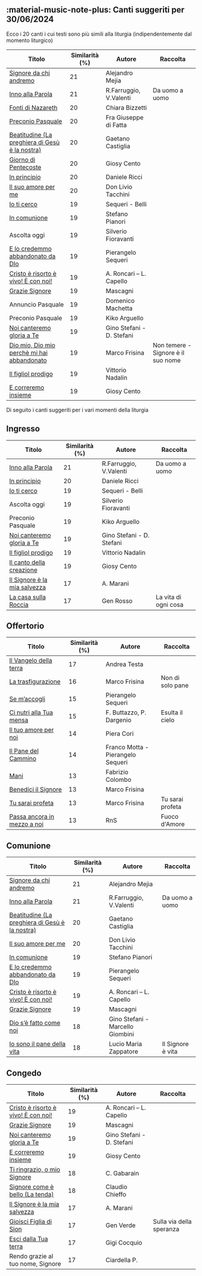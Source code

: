 ## :material-music-note-plus: Canti suggeriti per 30/06/2024

Ecco i 20 canti i cui testi sono più simili alla liturgia (indipendentemente dal momento liturgico)

| Titolo | Similarità (%) | Autore | Raccolta |
| --- | --- | --- | --- |
| [Signore da chi andremo](https://www.youtube.com/watch?v=J5tytDPEmCc) | 21 | Alejandro Mejia |  |
| [Inno alla Parola](https://www.youtube.com/watch?v=q2GgtAvd53M) | 21 | R.Farruggio, V.Valenti | Da uomo a uomo |
| [Fonti di Nazareth](https://www.youtube.com/watch?v=vUOhl98MLuY) | 20 | Chiara Bizzetti |  |
| [Preconio Pasquale](https://www.youtube.com/watch?v=5QKwhomm0G8) | 20 | Fra Giuseppe di Fatta |  |
| [Beatitudine (La preghiera di Gesù è la nostra)](https://www.youtube.com/watch?v=c6uJoG9BbJ8) | 20 | Gaetano Castiglia |  |
| [Giorno di Pentecoste](https://www.youtube.com/watch?v=op08cAePvIk) | 20 | Giosy Cento |  |
| [In principio](https://www.youtube.com/watch?v=jsFibHveYW4) | 20 | Daniele Ricci |  |
| [Il suo amore per me](https://www.youtube.com/watch?v=-nkZOZXmhxU) | 20 | Don Livio Tacchini |  |
| [Io ti cerco](https://www.youtube.com/watch?v=9shFqgM_OgQ) | 19 | Sequeri - Belli |  |
| [In comunione](https://www.youtube.com/watch?v=EMH4PDL-Y5k) | 19 | Stefano Pianori |  |
| Ascolta oggi  | 19 | Silverio Fioravanti |  |
| [E lo credemmo abbandonato da DIo](https://www.youtube.com/watch?v=rkW8-9ToP9s) | 19 | Pierangelo Sequeri |  |
| [Cristo è risorto è vivo!  È con noi!](https://www.youtube.com/watch?v=od7T90zC794) | 19 | A. Roncari – L. Capello |  |
| [Grazie Signore](https://www.youtube.com/watch?v=WhF2Yw1_eHw) | 19 | Mascagni |  |
| Annuncio Pasquale | 19 | Domenico Machetta |  |
| Preconio Pasquale | 19 | Kiko Arguello |  |
| [Noi canteremo gloria a Te](https://www.youtube.com/watch?v=beOpc0kvk0c) | 19 | Gino Stefani - D. Stefani |  |
| [Dio mio, Dio mio perchè mi hai abbandonato ](https://www.youtube.com/watch?v=34BhRHX7mzE) | 19 | Marco Frisina | Non temere - Signore è il suo nome |
| [Il figliol prodigo](https://www.youtube.com/watch?v=c3oRLXMQXE0) | 19 | Vittorio Nadalin |  |
| [E correremo insieme](https://www.youtube.com/watch?v=8av9XCKUVMo) | 19 | Giosy Cento |  |

Di seguito i canti suggeriti per i vari momenti della liturgia

## Ingresso

| Titolo | Similarità (%) | Autore | Raccolta |
| --- | --- | --- | --- |
| [Inno alla Parola](https://www.youtube.com/watch?v=q2GgtAvd53M) | 21 | R.Farruggio, V.Valenti | Da uomo a uomo |
| [In principio](https://www.youtube.com/watch?v=jsFibHveYW4) | 20 | Daniele Ricci |  |
| [Io ti cerco](https://www.youtube.com/watch?v=9shFqgM_OgQ) | 19 | Sequeri - Belli |  |
| Ascolta oggi  | 19 | Silverio Fioravanti |  |
| Preconio Pasquale | 19 | Kiko Arguello |  |
| [Noi canteremo gloria a Te](https://www.youtube.com/watch?v=beOpc0kvk0c) | 19 | Gino Stefani - D. Stefani |  |
| [Il figliol prodigo](https://www.youtube.com/watch?v=c3oRLXMQXE0) | 19 | Vittorio Nadalin |  |
| [Il canto della creazione](https://www.youtube.com/watch?v=UmZMsOYQtUY) | 19 | Giosy Cento |  |
| [Il Signore è la mia salvezza](https://www.youtube.com/watch?v=hYoJr1jamX0) | 17 | A. Marani |  |
| [La casa sulla Roccia](https://www.youtube.com/watch?v=yj9TtmyjmaE) | 17 | Gen Rosso | La vita di ogni cosa |

## Offertorio

| Titolo | Similarità (%) | Autore | Raccolta |
| --- | --- | --- | --- |
| [Il Vangelo della terra](https://www.youtube.com/watch?v=5du0mvIwEJE) | 17 | Andrea Testa |  |
| [La trasfigurazione](https://www.youtube.com/watch?v=6gU3t0nuHuw) | 16 | Marco Frisina | Non di solo pane |
| [Se m’accogli](https://www.youtube.com/watch?v=YkAIWOfJiJM) | 15 | Pierangelo Sequeri |  |
| [Ci nutri alla Tua mensa](https://www.youtube.com/watch?v=RPQ8ORkm9bo) | 15 | F. Buttazzo, P. Dargenio | Esulta il cielo |
| [Il tuo amore per noi](https://www.youtube.com/watch?v=9aaxeabeNq0) | 14 | Piera Cori |  |
| [Il Pane del Cammino](https://www.youtube.com/watch?v=bjaWckUY05I) | 14 | Franco Motta - Pierangelo Sequeri |  |
| [Mani](https://www.youtube.com/watch?v=FexZCiC8SJw) | 13 | Fabrizio Colombo |  |
| [Benedici il Signore](https://www.youtube.com/watch?v=iepex6XBHo0) | 13 | Marco Frisina |  |
| [Tu sarai profeta](https://www.youtube.com/watch?v=3RlXWfB_ALI) | 13 | Marco Frisina | Tu sarai profeta |
| [Passa ancora in mezzo a noi](https://www.youtube.com/watch?v=Wtr-lw8go8g) | 13 | RnS | Fuoco d'Amore |

## Comunione

| Titolo | Similarità (%) | Autore | Raccolta |
| --- | --- | --- | --- |
| [Signore da chi andremo](https://www.youtube.com/watch?v=J5tytDPEmCc) | 21 | Alejandro Mejia |  |
| [Inno alla Parola](https://www.youtube.com/watch?v=q2GgtAvd53M) | 21 | R.Farruggio, V.Valenti | Da uomo a uomo |
| [Beatitudine (La preghiera di Gesù è la nostra)](https://www.youtube.com/watch?v=c6uJoG9BbJ8) | 20 | Gaetano Castiglia |  |
| [Il suo amore per me](https://www.youtube.com/watch?v=-nkZOZXmhxU) | 20 | Don Livio Tacchini |  |
| [In comunione](https://www.youtube.com/watch?v=EMH4PDL-Y5k) | 19 | Stefano Pianori |  |
| [E lo credemmo abbandonato da DIo](https://www.youtube.com/watch?v=rkW8-9ToP9s) | 19 | Pierangelo Sequeri |  |
| [Cristo è risorto è vivo!  È con noi!](https://www.youtube.com/watch?v=od7T90zC794) | 19 | A. Roncari – L. Capello |  |
| [Grazie Signore](https://www.youtube.com/watch?v=WhF2Yw1_eHw) | 19 | Mascagni |  |
| [Dio s’è fatto come noi](https://www.youtube.com/watch?v=lGaqYA2I-lU) | 18 | Gino Stefani - Marcello Giombini |  |
| [Io sono il pane della vita](https://www.youtube.com/watch?v=jtFyO8nGGN8) | 18 | Lucio Maria Zappatore | Il Signore è vita |

## Congedo

| Titolo | Similarità (%) | Autore | Raccolta |
| --- | --- | --- | --- |
| [Cristo è risorto è vivo!  È con noi!](https://www.youtube.com/watch?v=od7T90zC794) | 19 | A. Roncari – L. Capello |  |
| [Grazie Signore](https://www.youtube.com/watch?v=WhF2Yw1_eHw) | 19 | Mascagni |  |
| [Noi canteremo gloria a Te](https://www.youtube.com/watch?v=beOpc0kvk0c) | 19 | Gino Stefani - D. Stefani |  |
| [E correremo insieme](https://www.youtube.com/watch?v=8av9XCKUVMo) | 19 | Giosy Cento |  |
| [Ti ringrazio, o mio Signore](https://www.youtube.com/watch?v=v5ewwgxAuA4) | 18 | C. Gabarain |  |
| [Signore come è bello (La tenda)](https://www.youtube.com/watch?v=q6OTCpB63LM) | 18 | Claudio Chieffo |  |
| [Il Signore è la mia salvezza](https://www.youtube.com/watch?v=hYoJr1jamX0) | 17 | A. Marani |  |
| [Gioisci Figlia di Sion](https://www.youtube.com/watch?v=CdMfAsdFpxU) | 17 | Gen Verde | Sulla via della speranza |
| [Esci dalla Tua terra](https://www.youtube.com/watch?v=56QlRaUrcyg) | 17 | Gigi Cocquio |  |
| Rendo grazie al tuo nome, Signore | 17 | Ciardella P. |  |

